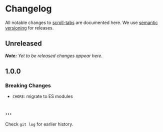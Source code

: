 # Changelog

All notable changes to [scroll-tabs](https://github.com/bpmn-io/scroll-tabs) are documented here. We use [semantic versioning](http://semver.org/) for releases.

## Unreleased

___Note:__ Yet to be released changes appear here._

## 1.0.0

### Breaking Changes

* `CHORE`: migrate to ES modules

## ...

Check `git log` for earlier history.